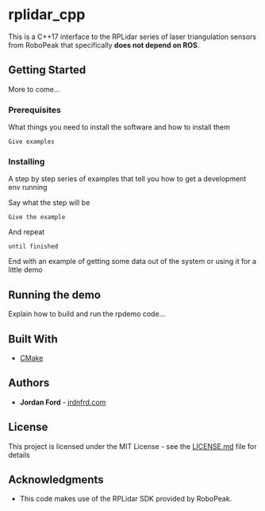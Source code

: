 # rplidar_cpp

This is a C++17 interface to the RPLidar series of laser triangulation sensors from RoboPeak that specifically **does not depend on ROS**.

## Getting Started

More to come...


### Prerequisites

What things you need to install the software and how to install them

```
Give examples
```

### Installing

A step by step series of examples that tell you how to get a development env running

Say what the step will be

```
Give the example
```

And repeat

```
until finished
```

End with an example of getting some data out of the system or using it for a little demo

## Running the demo

Explain how to build and run the rpdemo code...

## Built With

* [CMake](https://cmake.org/)

## Authors

* **Jordan Ford** - [jrdnfrd.com](http://jrdnfrd.com)

## License

This project is licensed under the MIT License - see the [LICENSE.md](LICENSE.md) file for details

## Acknowledgments

* This code makes use of the RPLidar SDK provided by RoboPeak.

